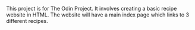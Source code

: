 This project is for The Odin Project. It involves creating a basic recipe website in HTML. The website will have a main index page which links to 3 different recipes.